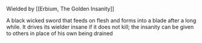 Wielded by [[Erbium, The Golden Insanity]]

A black wicked sword that feeds on flesh and forms into a blade after a long while. It drives its wielder insane if it does not kill; the insanity can be given to others in place of his own being drained